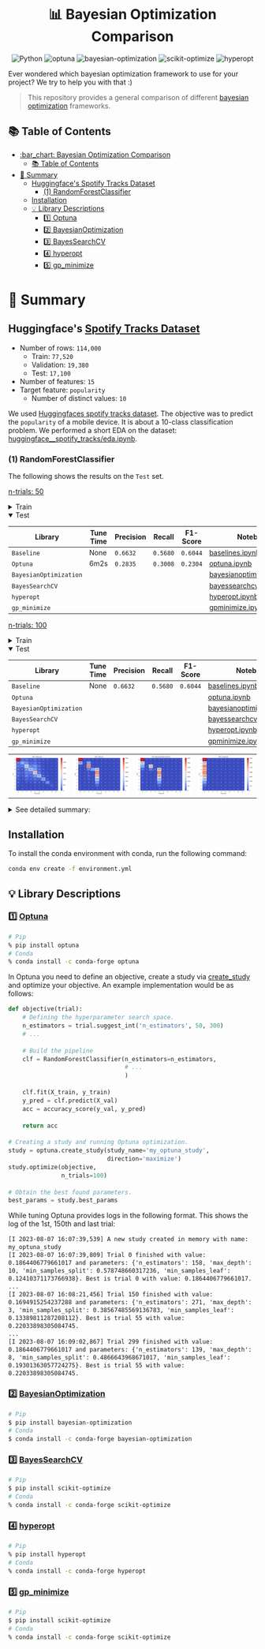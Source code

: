 <div align="center">

# :bar_chart: Bayesian Optimization Comparison

![Python](https://img.shields.io/badge/python-3.11.4-green)
![optuna](https://img.shields.io/badge/optuna-3.2.0-blue)
![bayesian-optimization](https://img.shields.io/badge/bayesian--optimization-1.4.3-blue)
![scikit-optimize](https://img.shields.io/badge/scikit--optimize-0.9.0-blue)
![hyperopt](https://img.shields.io/badge/hyperopt-0.2.7-blue)

</div>

Ever wondered which bayesian optimization framework to use for your project? We try to help you with that :)  

> This repository provides a general comparison of different [bayesian optimization](https://en.wikipedia.org/wiki/Bayesian_optimization) frameworks. 

## :books: Table of Contents
- [:bar\_chart: Bayesian Optimization Comparison](#bar_chart-bayesian-optimization-comparison)
  - [:books: Table of Contents](#books-table-of-contents)
- [:dart: Summary](#dart-summary)
  - [Huggingface's Spotify Tracks Dataset](#huggingfaces-spotify-tracks-dataset)
    - [(1) RandomForestClassifier](#1-randomforestclassifier)
  - [Installation](#installation)
  - [:bulb: Library Descriptions](#bulb-library-descriptions)
    - [:one: Optuna](#one-optuna)
    - [:two: BayesianOptimization](#two-bayesianoptimization)
    - [:three: BayesSearchCV](#three-bayessearchcv)
    - [:four: hyperopt](#four-hyperopt)
    - [:five: gp\_minimize](#five-gp_minimize)

# :dart: Summary

## Huggingface's [Spotify Tracks Dataset](https://huggingface.co/datasets/maharshipandya/spotify-tracks-dataset)

- Number of rows: `114,000`
  - Train: `77,520`
  - Validation: `19,380`
  - Test: `17,100`
- Number of features: `15`
- Target feature: `popularity`
  - Number of distinct values: `10`

We used [Huggingfaces spotify tracks dataset](https://huggingface.co/datasets/maharshipandya/spotify-tracks-dataset). The objective was to predict the `popularity` of a mobile device. It is about a 10-class classification problem. We performed a short EDA on the dataset: [huggingface__spotify_tracks/eda.ipynb](https://github.com/PeeteKeesel/bayes-opt-battle/blob/9480eb9682e382fdd7bbe9e5efd4c981f2fb6173/notebooks/huggingface__spotify_tracks/eda.ipynb).

### (1) RandomForestClassifier

The following shows the results on the `Test` set. 

<u>n-trials: 50</u>

<details>
  <summary>Train</summary>


| Library                | Tune Time | Precision | Recall | F1-Score | Notebook |
| ---------------------- | ---- | ---- | ---- | ---- | ---- | 
| `Baseline`             | None | `0.9817` | `0.9590` | `0.9698` | [baselines.ipynb](https://github.com/PeeteKeesel/bayes-opt-battle/blob/9480eb9682e382fdd7bbe9e5efd4c981f2fb6173/notebooks/huggingface__spotify_tracks/baselines.ipynb) |
| `Optuna`               | 6m2s  | `0.2839` | `0.3002` | `0.2292` | [optuna.ipynb](https://github.com/PeeteKeesel/bayes-opt-battle/blob/9480eb9682e382fdd7bbe9e5efd4c981f2fb6173/notebooks/huggingface__spotify_tracks/optuna.ipynb) |
| `BayesianOptimization` | | | | | [bayesianoptimization.ipynb](https://github.com/PeeteKeesel/bayes-opt-battle/blob/9480eb9682e382fdd7bbe9e5efd4c981f2fb6173/notebooks/huggingface__spotify_tracks/bayesianoptimization.ipynb) |
| `BayesSearchCV`        | | | | | [bayessearchcv.ipynb](https://github.com/PeeteKeesel/bayes-opt-battle/blob/9480eb9682e382fdd7bbe9e5efd4c981f2fb6173/notebooks/huggingface__spotify_tracks/bayessearchcv.ipynb) |
| `hyperopt`             | | | | | [hyperopt.ipynb](https://github.com/PeeteKeesel/bayes-opt-battle/blob/9480eb9682e382fdd7bbe9e5efd4c981f2fb6173/notebooks/huggingface__spotify_tracks/hyperopt.ipynb) |
| `gp_minimize`          | | | | | [gpminimize.ipynb](https://github.com/PeeteKeesel/bayes-opt-battle/blob/9480eb9682e382fdd7bbe9e5efd4c981f2fb6173/notebooks/huggingface__spotify_tracks/gpminimize.ipynb) |

</details>

<details open>
  <summary>Test</summary>


| Library                | Tune Time | Precision | Recall | F1-Score | Notebook |
| ---------------------- | ---- | ---- | ---- | ---- | ---- | 
| `Baseline`             | None | `0.6632` | `0.5680` | `0.6044` | [baselines.ipynb](https://github.com/PeeteKeesel/bayes-opt-battle/blob/9480eb9682e382fdd7bbe9e5efd4c981f2fb6173/notebooks/huggingface__spotify_tracks/baselines.ipynb) |
| `Optuna`               | 6m2s  | `0.2835` | `0.3008` | `0.2304` | [optuna.ipynb](https://github.com/PeeteKeesel/bayes-opt-battle/blob/9480eb9682e382fdd7bbe9e5efd4c981f2fb6173/notebooks/huggingface__spotify_tracks/optuna.ipynb) |
| `BayesianOptimization` | | | | | [bayesianoptimization.ipynb](https://github.com/PeeteKeesel/bayes-opt-battle/blob/9480eb9682e382fdd7bbe9e5efd4c981f2fb6173/notebooks/huggingface__spotify_tracks/bayesianoptimization.ipynb) |
| `BayesSearchCV`        | | | | | [bayessearchcv.ipynb](https://github.com/PeeteKeesel/bayes-opt-battle/blob/9480eb9682e382fdd7bbe9e5efd4c981f2fb6173/notebooks/huggingface__spotify_tracks/bayessearchcv.ipynb) |
| `hyperopt`             | | | | | [hyperopt.ipynb](https://github.com/PeeteKeesel/bayes-opt-battle/blob/9480eb9682e382fdd7bbe9e5efd4c981f2fb6173/notebooks/huggingface__spotify_tracks/hyperopt.ipynb) |
| `gp_minimize`          | | | | | [gpminimize.ipynb](https://github.com/PeeteKeesel/bayes-opt-battle/blob/9480eb9682e382fdd7bbe9e5efd4c981f2fb6173/notebooks/huggingface__spotify_tracks/gpminimize.ipynb) |

</details>


<u>n-trials: 100</u>

<details>
  <summary>Train</summary>


| Library                | Tune Time | Precision | Recall | F1-Score | Notebook |
| ---------------------- | ---- | ---- | ---- | ---- | ---- | 
| `Baseline`             | None | `0.9817` | `0.9590` | `0.9698` | [baselines.ipynb](https://github.com/PeeteKeesel/bayes-opt-battle/blob/9480eb9682e382fdd7bbe9e5efd4c981f2fb6173/notebooks/huggingface__spotify_tracks/baselines.ipynb) |
| `Optuna`               | 6m2s  |  |  |  | [optuna.ipynb](https://github.com/PeeteKeesel/bayes-opt-battle/blob/9480eb9682e382fdd7bbe9e5efd4c981f2fb6173/notebooks/huggingface__spotify_tracks/optuna.ipynb) |
| `BayesianOptimization` | | | | | [bayesianoptimization.ipynb](https://github.com/PeeteKeesel/bayes-opt-battle/blob/9480eb9682e382fdd7bbe9e5efd4c981f2fb6173/notebooks/huggingface__spotify_tracks/bayesianoptimization.ipynb) |
| `BayesSearchCV`        | | | | | [bayessearchcv.ipynb](https://github.com/PeeteKeesel/bayes-opt-battle/blob/9480eb9682e382fdd7bbe9e5efd4c981f2fb6173/notebooks/huggingface__spotify_tracks/bayessearchcv.ipynb) |
| `hyperopt`             | | | | | [hyperopt.ipynb](https://github.com/PeeteKeesel/bayes-opt-battle/blob/9480eb9682e382fdd7bbe9e5efd4c981f2fb6173/notebooks/huggingface__spotify_tracks/hyperopt.ipynb) |
| `gp_minimize`          | | | | | [gpminimize.ipynb](https://github.com/PeeteKeesel/bayes-opt-battle/blob/9480eb9682e382fdd7bbe9e5efd4c981f2fb6173/notebooks/huggingface__spotify_tracks/gpminimize.ipynb) |

</details>

<details open>
  <summary>Test</summary>


| Library                | Tune Time | Precision | Recall | F1-Score | Notebook |
| ---------------------- | ---- | ---- | ---- | ---- | ---- | 
| `Baseline`             | None | `0.6632` | `0.5680` | `0.6044` | [baselines.ipynb](https://github.com/PeeteKeesel/bayes-opt-battle/blob/9480eb9682e382fdd7bbe9e5efd4c981f2fb6173/notebooks/huggingface__spotify_tracks/baselines.ipynb) |
| `Optuna`               |   |  |  |  | [optuna.ipynb](https://github.com/PeeteKeesel/bayes-opt-battle/blob/9480eb9682e382fdd7bbe9e5efd4c981f2fb6173/notebooks/huggingface__spotify_tracks/optuna.ipynb) |
| `BayesianOptimization` | | | | | [bayesianoptimization.ipynb](https://github.com/PeeteKeesel/bayes-opt-battle/blob/9480eb9682e382fdd7bbe9e5efd4c981f2fb6173/notebooks/huggingface__spotify_tracks/bayesianoptimization.ipynb) |
| `BayesSearchCV`        | | | | | [bayessearchcv.ipynb](https://github.com/PeeteKeesel/bayes-opt-battle/blob/9480eb9682e382fdd7bbe9e5efd4c981f2fb6173/notebooks/huggingface__spotify_tracks/bayessearchcv.ipynb) |
| `hyperopt`             | | | | | [hyperopt.ipynb](https://github.com/PeeteKeesel/bayes-opt-battle/blob/9480eb9682e382fdd7bbe9e5efd4c981f2fb6173/notebooks/huggingface__spotify_tracks/hyperopt.ipynb) |
| `gp_minimize`          | | | | | [gpminimize.ipynb](https://github.com/PeeteKeesel/bayes-opt-battle/blob/9480eb9682e382fdd7bbe9e5efd4c981f2fb6173/notebooks/huggingface__spotify_tracks/gpminimize.ipynb) |

</details>


<table>
  <tr>
    <td><img src="imgs/spotify_tracks/rfc_cm_untuned.png" alt="Image 1"></td>
    <td><img src="imgs/spotify_tracks/rfc_cm_optuna.png" alt="Image 2"></td>
    <td><img src="imgs/spotify_tracks/rfc_cm_bayesianoptimization.png" alt="Image 2"></td>
    <td><img src="imgs/spotify_tracks/rfc_cm_hyperopt.png" alt="Image 2"></td>
    <!-- <td><img src="image3.png" alt="Image 3"></td> -->
  </tr>
  <!-- <tr>
    <td><img src="image4.png" alt="Image 4"></td>
    <td><img src="image5.png" alt="Image 5"></td>
    <td><img src="image6.png" alt="Image 6"></td>
  </tr>
  <tr>
    <td><img src="image7.png" alt="Image 7"></td>
    <td><img src="image8.png" alt="Image 8"></td>
    <td><img src="image9.png" alt="Image 9"></td>
  </tr> -->
</table>


<details>
  <summary>See detailed summary:</summary>

- `Baseline` | [baselines.ipynb](https://github.com/PeeteKeesel/bayes-opt-battle/blob/9480eb9682e382fdd7bbe9e5efd4c981f2fb6173/notebooks/huggingface__spotify_tracks/baselines.ipynb)
```
    Performance Results : RandomForestClassifier 
    ========================================
                    Train     Test      Delta(train,test)   
        Accuracy  : 0.9867    0.5579       -0.4289
        Precision : 0.9817    0.6632       -0.3185
        Recall    : 0.9590    0.5680       -0.3910
        F1-Score  : 0.9698    0.6044       -0.3653

Tuning time: None, since no tuning has been performed
```

- `Optuna` | [optuna.ipynb](https://github.com/PeeteKeesel/bayes-opt-battle/blob/9480eb9682e382fdd7bbe9e5efd4c981f2fb6173/notebooks/huggingface__spotify_tracks/optuna.ipynb)
```
50 trials
Optuna Results
==============
                Train     Test      Delta(train,test)   
    Accuracy  : 0.5235    0.5239        0.0004
    Precision : 0.2844    0.2842       -0.0002
    Recall    : 0.2990    0.2993        0.0003
    F1-Score  : 0.2264    0.2273        0.0009

Tuning time: 6 min 24 sec
```

- `BayesSearchCV` | [bayessearchcv.ipynb](https://github.com/PeeteKeesel/bayes-opt-battle/blob/9480eb9682e382fdd7bbe9e5efd4c981f2fb6173/notebooks/huggingface__spotify_tracks/bayessearchcv.ipynb)
```
TODO
```

- `BayesianOptimization` | [bayesianoptimization.ipynb](https://github.com/PeeteKeesel/bayes-opt-battle/blob/9480eb9682e382fdd7bbe9e5efd4c981f2fb6173/notebooks/huggingface__spotify_tracks/bayesianoptimization.ipynb)
```
5 trials
BayesianOptimization Results
============================
                Train     Test      Delta(train,test)   
    Accuracy  : 0.4859    0.4874        0.0015
    Precision : 0.2789    0.2779       -0.0010
    Recall    : 0.2744    0.2753        0.0010
    F1-Score  : 0.2060    0.2066        0.0006

Tuning time: 0 min 23 sec
```

- `hyperopt` | [hyperopt.ipynb](https://github.com/PeeteKeesel/bayes-opt-battle/blob/9480eb9682e382fdd7bbe9e5efd4c981f2fb6173/notebooks/huggingface__spotify_tracks/hyperopt.ipynb)
```
5 trials
Hyperopt Results
===============
                Train     Test      Delta(train,test)   
    Accuracy  : 0.2058    0.2058       -0.0000
    Precision : 0.0206    0.0206       -0.0000
    Recall    : 0.1000    0.1000        0.0000
    F1-Score  : 0.0341    0.0341       -0.0000

Tuning time: 0 min 30 sec
```

- `gp_minimize` | [gpminimize.ipynb](https://github.com/PeeteKeesel/bayes-opt-battle/blob/9480eb9682e382fdd7bbe9e5efd4c981f2fb6173/notebooks/huggingface__spotify_tracks/gpminimize.ipynb)
```
TODO
```

</details>

## Installation

To install the conda environment with conda, run the following command:

```bash
conda env create -f environment.yml
```

## :bulb: Library Descriptions
### :one: [Optuna](https://optuna.org/)

```bash
# Pip
% pip install optuna
# Conda
% conda install -c conda-forge optuna
```

In Optuna you need to define an objective, create a study via [create_study]() and optimize your objective. An example implementation would be as follows:

```python
def objective(trial):
    # Defining the hyperparameter search space.
    n_estimators = trial.suggest_int('n_estimators', 50, 300)
    # ...
    
    # Build the pipeline
    clf = RandomForestClassifier(n_estimators=n_estimators,
                                 # ...  
                                 )
    
    clf.fit(X_train, y_train)
    y_pred = clf.predict(X_val)
    acc = accuracy_score(y_val, y_pred)
    
    return acc

# Creating a study and running Optuna optimization.
study = optuna.create_study(study_name='my_optuna_study',
                            direction='maximize')
study.optimize(objective, 
               n_trials=100)

# Obtain the best found parameters.
best_params = study.best_params
```


While tuning Optuna provides logs in the following format. This shows the log of the 1st, 150th and last trial:

```
[I 2023-08-07 16:07:39,539] A new study created in memory with name: my_optuna_study
[I 2023-08-07 16:07:39,809] Trial 0 finished with value: 0.1864406779661017 and parameters: {'n_estimators': 158, 'max_depth': 10, 'min_samples_split': 0.578748660317236, 'min_samples_leaf': 0.12410371173766938}. Best is trial 0 with value: 0.1864406779661017.
...
[I 2023-08-07 16:08:21,456] Trial 150 finished with value: 0.1694915254237288 and parameters: {'n_estimators': 271, 'max_depth': 3, 'min_samples_split': 0.38567485569136783, 'min_samples_leaf': 0.13389811287208112}. Best is trial 55 with value: 0.22033898305084745.
...
[I 2023-08-07 16:09:02,867] Trial 299 finished with value: 0.1864406779661017 and parameters: {'n_estimators': 139, 'max_depth': 8, 'min_samples_split': 0.4866643968671017, 'min_samples_leaf': 0.19301363057724275}. Best is trial 55 with value: 0.22033898305084745.
```

### :two: [BayesianOptimization](https://github.com/bayesian-optimization/BayesianOptimization)

```bash
# Pip
$ pip install bayesian-optimization
# Conda
$ conda install -c conda-forge bayesian-optimization
```

### :three: [BayesSearchCV](https://scikit-optimize.github.io/stable/modules/generated/skopt.BayesSearchCV.html)

```bash
# Pip
$ pip install scikit-optimize
# Conda
% conda install -c conda-forge scikit-optimize
```

### :four: [hyperopt](http://hyperopt.github.io/hyperopt/)

```bash
# Pip
% pip install hyperopt
# Conda
% conda install -c conda-forge hyperopt
```

### :five: [gp_minimize](https://scikit-optimize.github.io/stable/modules/generated/skopt.gp_minimize.html)

```bash
# Pip
$ pip install scikit-optimize
# Conda
% conda install -c conda-forge scikit-optimize
```
